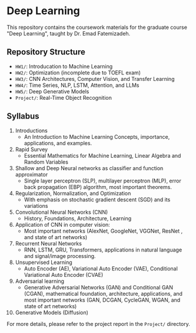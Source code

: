 # Deep Learning
This repository contains the coursework materials for the graduate course "Deep Learning", taught by Dr. Emad Fatemizadeh.

## Repository Structure

- `HW1/`: Introducation to Machine Learning
- `HW2/`: Optimization (incomplete due to TOEFL exam)
- `HW3/`: CNN Architectures, Computer Vision, and Transfer Learning
- `HW4/`: Time Series, NLP, LSTM, Attention, and LLMs
- `HW5/`: Deep Generative Models
- `Project/`: Real-Time Object Recognition

## Syllabus

1. Introductions
   - An Introduction to Machine Learning Concepts, importance, applications, and examples.
2. Rapid Survey
   - Essential Mathematics for Machine Learning, Linear Algebra and Random Variables
3. Shallow and Deep Neural networks as classifier and function approximator
   - Single layer perceptron (SLP), multilayer perceptron (MLP), error back propagation (EBP) algorithm, most important theorems.
4. Regularization, Normalization, and Optimization
   - With emphasis on stochastic gradient descent (SGD) and its variations
5. Convolutional Neural Networks (CNN)
   - History, Foundations, Architecture, Learning
6. Application of CNN in computer vision:
   - Most important networks (AlexNet, GoogleNet, VGGNet, ResNet , and state of art networks)
7. Recurrent Neural Networks
   - RNN, LSTM, GRU, Transformers, applications in natural language and signal/image processing.
8. Unsupervised Learning
   - Auto Encoder (AE), Variational Auto Encoder (VAE), Conditional Variational Auto Encoder (CVAE)
9. Adversarial learning
   - Generative Adversarial Networks (GAN) and Conditional GAN (CGAN), mathematical foundation, architecture, applications, and most important networks (GAN, DCGAN, CycleGAN, WGAN, and state of art networks)
10. Generative Models (Diffusion)
    
For more details, please refer to the project report in the `Project/` directory.
